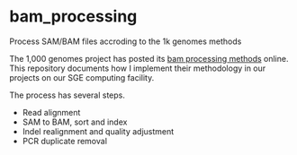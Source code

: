 # bam_processing
Process SAM/BAM files accroding to the 1k genomes methods

The 1,000 genomes project has posted its [bam processing methods](https://github.com/igsr/1000Genomes_data_indexes/blob/master/historical_data/former_toplevel/README.alignment_data.md) online.
This repository documents how I implement their methodology in our projects on our SGE computing facility.

The process has several steps.

* Read alignment
* SAM to BAM, sort and index
* Indel realignment and quality adjustment
* PCR duplicate removal


